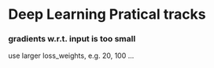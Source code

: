 # Deep Learning Pratical tracks

### gradients w.r.t. input is too small

use larger loss_weights, e.g. 20, 100 ...
